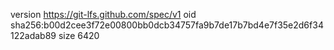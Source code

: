 version https://git-lfs.github.com/spec/v1
oid sha256:b00d2cee3f72e00800bb0dcb34757fa9b7de17b7bd4e7f35e2d6f34122adab89
size 6420
